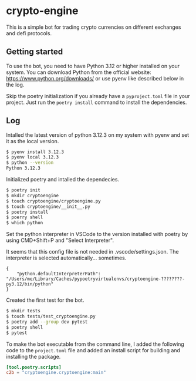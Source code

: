 crypto-engine
=========

This is a simple bot for trading crypto currencies on different exchanges and defi protocols.
 
Getting started
--------------- 

To use the bot, you need to have Python 3.12 or higher installed on your system. You can download Python from the official website: https://www.python.org/downloads/ or use pyenv like described below in the log.

Skip the poetry initialization if you already have a `pyproject.toml` file in your project. Just run the `poetry install` command to install the dependencies.


Log
---

Intalled the latest version of python 3.12.3 on my system with pyenv and set it as the local version.

```bash
$ pyenv install 3.12.3
$ pyenv local 3.12.3
$ python --version
Python 3.12.3
```

Initialized poetry and intalled the dependecies. 

```bash
$ poetry init
$ mkdir cryptoengine
$ touch cryptoengine/cryptoengine.py
$ touch cryptoengine/__init__.py
$ poetry install
$ poerry shell
$ which python
```

Set the python interpreter in VSCode to the version installed with poetry by using CMD+Shift+P and "Select Interpreter".

It seems that this config file is not needed in .vscode/settings.json. The interpreter is selected automatically... sometimes.

    {
        "python.defaultInterpreterPath": "/Users/me/Library/Caches/pypoetryvirtualenvs/cryptoengine-????????-py3.12/bin/python"
    }


Created the first test for the bot.

```bash
$ mkdir tests
$ touch tests/test_cryptoengine.py
$ poetry add --group dev pytest
$ poetry shell
$ pytest
```


To make the bot executable from the command line, I added the following code to the `project.toml` file and added an install script for building and installing the package.

```toml
[tool.poetry.scripts]
c2b = "cryptoengine.cryptoengine:main"

```





